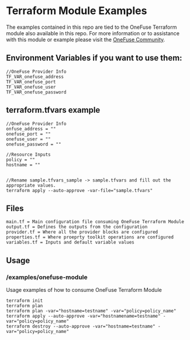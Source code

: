 # Terraform Module Examples

The examples contained in this repo are tied to the OneFuse Terraform module also available in this repo.  For more information or to assistance with this module or example please visit the [OneFuse Community](https://onefuse.cloudbolt.io/).

## Environment Variables if you want to use them:

```
//OneFuse Provider Info
TF_VAR_onefuse_address
TF_VAR_onefuse_port
TF_VAR_onefuse_user
TF_VAR_onefuse_password

```

## terraform.tfvars example

```
//OneFuse Provider Info
onfuse_address = ""
onefuse_port = ""
onefuse_user = ""
onefuse_password = ""

//Resource Inputs
policy = ""
hostname = ""


//Rename sample.tfvars_sample -> sample.tfvars and fill out the appropriate values.
terraform apply --auto-approve -var-file="sample.tfvars"
```

## Files

```
main.tf = Main configuration file consuming OneFuse Terraform Module
output.tf = Defines the outputs from the configuration
provider.tf = Where all the provider blocks are configured
properties.tf = Where proeprty toolkit operations are configured
variables.tf = Inputs and default variable values
```

## Usage

### /examples/onefuse-module

Usage examples of how to consume OneFuse Terraform Module

```
terraform init
terraform plan
terraform plan -var="hostname=testname" -var="policy=policy_name"
terraform apply --auto-approve -var="hostnamename=testname" -var="policy=policy_name"
terraform destroy --auto-approve -var="hostname=testname" -var="policy=policy_name"
```